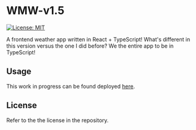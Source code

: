 # WMW-v1.5

[![License: MIT](https://img.shields.io/badge/License-MIT-yellow.svg)](https://opensource.org/licenses/MIT)

A frontend weather app written in React + TypeScript! What's different in this version versus the one I did before? We the entire app to be in TypeScript!

## Usage

This work in progress can be found deployed [here](https://wmw-v1.netlify.app/).

## License

Refer to the the license in the repository.
